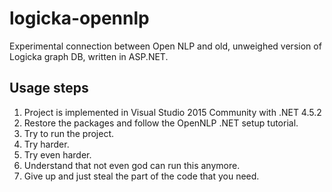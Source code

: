 # logicka-opennlp

Experimental connection between Open NLP and old, unweighed version of Logicka graph DB, written in ASP.NET.

## Usage steps

1. Project is implemented in Visual Studio 2015 Community with .NET 4.5.2
2. Restore the packages and follow the OpenNLP .NET setup tutorial.
3. Try to run the project.
4. Try harder.
5. Try even harder.
6. Understand that not even god can run this anymore.
7. Give up and just steal the part of the code that you need.
